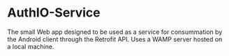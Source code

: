 # AuthIO-Service
The small Web app designed to be used as a service for consummation by the Android client through the Retrofit API. Uses a WAMP server hosted on a local machine.
